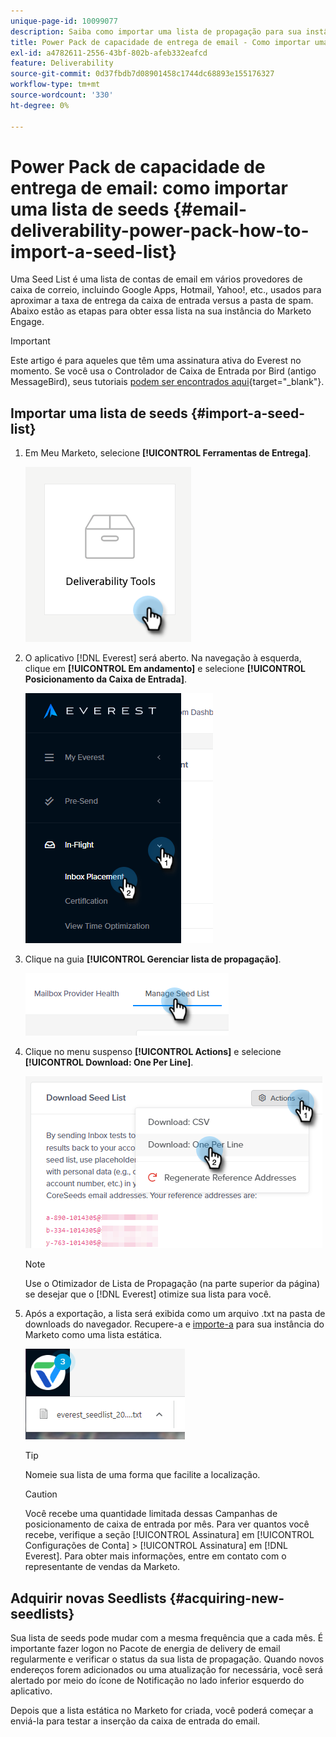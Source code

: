 ```yaml
---
unique-page-id: 10099077
description: Saiba como importar uma lista de propagação para sua instância do Marketo Engage.
title: Power Pack de capacidade de entrega de email - Como importar uma lista de seeds
exl-id: a4782611-2556-43bf-802b-afeb332eafcd
feature: Deliverability
source-git-commit: 0d37fbdb7d08901458c1744dc68893e155176327
workflow-type: tm+mt
source-wordcount: '330'
ht-degree: 0%

---
```


# Power Pack de capacidade de entrega de email: como importar uma lista de seeds {#email-deliverability-power-pack-how-to-import-a-seed-list}

Uma Seed List é uma lista de contas de email em vários provedores de caixa de correio, incluindo Google Apps, Hotmail, Yahoo!, etc., usados para aproximar a taxa de entrega da caixa de entrada versus a pasta de spam. Abaixo estão as etapas para obter essa lista na sua instância do Marketo Engage.

>[!IMPORTANT]
>
>Este artigo é para aqueles que têm uma assinatura ativa do Everest no momento. Se você usa o Controlador de Caixa de Entrada por Bird (antigo MessageBird), seus tutoriais [podem ser encontrados aqui](/help/marketo/product-docs/email-marketing/deliverability/inbox-tracker/inbox-tracker-tutorials.md){target="_blank"}.

## Importar uma lista de seeds {#import-a-seed-list}

1. Em Meu Marketo, selecione **[!UICONTROL Ferramentas de Entrega]**.

   ![](assets/email-deliverability-power-pack-1.png)

1. O aplicativo [!DNL Everest] será aberto. Na navegação à esquerda, clique em **[!UICONTROL Em andamento]** e selecione **[!UICONTROL Posicionamento da Caixa de Entrada]**.

   ![](assets/email-deliverability-power-pack-2.png)

1. Clique na guia **[!UICONTROL Gerenciar lista de propagação]**.

   ![](assets/email-deliverability-power-pack-3.png)

1. Clique no menu suspenso **[!UICONTROL Actions]** e selecione **[!UICONTROL Download: One Per Line]**.

   ![](assets/email-deliverability-power-pack-4.png)

   >[!NOTE]
   >
   >Use o Otimizador de Lista de Propagação (na parte superior da página) se desejar que o [!DNL Everest] otimize sua lista para você.

1. Após a exportação, a lista será exibida como um arquivo .txt na pasta de downloads do navegador. Recupere-a e [importe-a](/help/marketo/getting-started/quick-wins/import-a-list-of-people.md) para sua instância do Marketo como uma lista estática.

   ![](assets/email-deliverability-power-pack-5.png)

   >[!TIP]
   >
   >Nomeie sua lista de uma forma que facilite a localização.

   >[!CAUTION]
   >
   >Você recebe uma quantidade limitada dessas Campanhas de posicionamento de caixa de entrada por mês. Para ver quantos você recebe, verifique a seção [!UICONTROL Assinatura] em [!UICONTROL Configurações de Conta] > [!UICONTROL Assinatura] em [!DNL Everest]. Para obter mais informações, entre em contato com o representante de vendas da Marketo.

## Adquirir novas Seedlists {#acquiring-new-seedlists}

Sua lista de seeds pode mudar com a mesma frequência que a cada mês. É importante fazer logon no Pacote de energia de delivery de email regularmente e verificar o status da sua lista de propagação. Quando novos endereços forem adicionados ou uma atualização for necessária, você será alertado por meio do ícone de Notificação no lado inferior esquerdo do aplicativo.

Depois que a lista estática no Marketo for criada, você poderá começar a enviá-la para testar a inserção da caixa de entrada do email.
